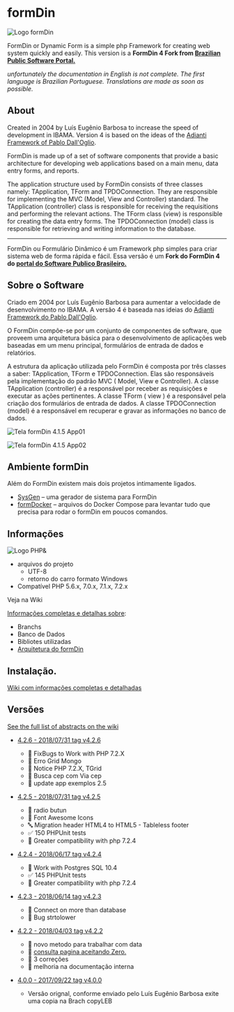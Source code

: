 # formDin

![Logo formDin](https://raw.githubusercontent.com/bjverde/formDin/master/base/imagens/formdin_logo.png)


FormDin or Dynamic Form is a simple php Framework for creating web system quickly and easily.
This version is a **FormDin 4 Fork from [Brazilian Public Software Portal.](https://softwarepublico.gov.br/social/formdin)**

*unfortunately the documentation in English is not complete. The first language is Brazilian Portuguese. Translations are made as soon as possible.*


## About

Created in 2004 by Luís Eugênio Barbosa to increase the speed of development in IBAMA. Version 4 is based on the ideas of the [Adianti Framework of Pablo Dall'Oglio](http://www.adianti.com.br/framework-library).

FormDin is made up of a set of software components that provide a basic architecture for developing web applications based on a main menu, data entry forms, and reports.

The application structure used by FormDin consists of three classes namely: TApplication, TForm and TPDOConnection. They are responsible for implementing the MVC (Model, View and Controller) standard. The TApplication (controller) class is responsible for receiving the requisitions and performing the relevant actions. The TForm class (view) is responsible for creating the data entry forms. The TPDOConnection (model) class is responsible for retrieving and writing information to the database.


---

FormDin ou Formulário Dinâmico é um Framework php simples para criar sistema web de forma rápida e fácil.
Essa versão é um **Fork do FormDin 4 do [portal do Software Publico Brasileiro.](https://softwarepublico.gov.br/social/formdin)**



## Sobre o Software

Criado em 2004 por Luís Eugênio Barbosa para aumentar a velocidade de desenvolvimento no IBAMA. A versão 4 é baseada nas ideias do [Adianti Framework do Pablo Dall'Oglio](http://www.adianti.com.br/framework-library). 

O FormDin compõe-se por um conjunto de componentes de software, que proveem uma arquitetura básica para o desenvolvimento de aplicações web baseadas em um menu principal, formulários de entrada de dados e relatórios. 

A estrutura da aplicação utilizada pelo FormDin é composta por três classes a saber: TApplication, TForm e TPDOConnection. Elas são responsáveis pela implementação do padrão MVC ( Model, View e Controller). A classe TApplication (controller) é a responsável por receber as requisições e executar as ações pertinentes. A classe TForm ( view ) é a responsável pela criação dos formulários de entrada de dados. A classe TPDOConnection (model) é a responsável em recuperar e gravar as informações no banco de dados.


![Tela formDin 4.1.5 App01](https://raw.githubusercontent.com/bjverde/formDin/utf8/documents/img/screenshot-2018-2-4_APPEV1_01.png)


![Tela formDin 4.1.5 App02](https://raw.githubusercontent.com/bjverde/formDin/utf8/documents/img/screenshot-2018-2-4_APPEV2_01.png)


## Ambiente formDin
Além do FormDin existem mais dois projetos intimamente ligados.

* [SysGen](https://github.com/bjverde/sysgen) – uma gerador de sistema para FormDin 
* [formDocker](https://github.com/bjverde/formDocker) – arquivos do Docker Compose para levantar tudo que precisa para rodar o formDin em poucos comandos.

## Informações

![Logo PHP&](https://files.phpclasses.org/files/blog/file/php7.png)

* arquivos do projeto
    * UTF-8 
    * retorno do carro formato Windows
* Compatível PHP 5.6.x, 7.0.x, 7.1.x, 7.2.x

Veja na Wiki 

[Informações completas e detalhas sobre](https://github.com/bjverde/formDin/wiki/Informa%C3%A7%C3%B5es-t%C3%A9cnicas):
* Branchs
* Banco de Dados
* Bibliotes utilizadas
* [Arquitetura do formDin](https://github.com/bjverde/formDin/wiki/Arquitetura-do-formDin)


## Instalação.

[Wiki com informações completas e detalhadas](https://github.com/bjverde/formDin/wiki)

## Versões
[See the full list of abstracts on the wiki](https://github.com/bjverde/formDin/wiki/Vers%C3%B5es-e-versionamento)


* [4.2.6 - 2018/07/31 tag v4.2.6](https://github.com/bjverde/formDin/releases/tag/v4.2.6)
   * :bug: FixBugs to Work with PHP 7.2.X
   * :bug: Erro Grid Mongo
   * :bug: Notice PHP 7.2.X, TGrid
   * :hammer: Busca cep com Via cep
   * :memo: update app exemplos 2.5

* [4.2.5 - 2018/07/31 tag v4.2.5](https://github.com/bjverde/formDin/releases/tag/v4.2.5)
   * :bug: radio butun
   * :art: Font Awesome Icons
   * :abc: Migration header HTML4 to HTML5 - Tableless footer
   * :white_check_mark: 150 PHPUnit tests
   * :bug: Greater compatibility with php 7.2.4

* [4.2.4 - 2018/06/17 tag v4.2.4](https://github.com/bjverde/formDin/releases/tag/4.2.4)
   * :hammer: Work with Postgres SQL 10.4
   * :white_check_mark: 145 PHPUnit tests
   * :bug: Greater compatibility with php 7.2.4

* [4.2.3 - 2018/06/14 tag v4.2.3](https://github.com/bjverde/formDin/releases/tag/v4.2.3)
   * :hammer: Connect on more than database
   * :bug: Bug strtolower

* [4.2.2 - 2018/04/03 tag v4.2.2](https://github.com/bjverde/formDin/releases/tag/v4.2.2)
   * :hammer: novo metodo para trabalhar com data
   * :hammer: [consulta pagina aceitando Zero.](https://github.com/bjverde/formDin/commit/fb05317219c28e8b25aa9ee8f768989e2c44c86d)
   * :bug: 3 correções
   * :memo: melhoria na documentação interna

* [4.0.0 - 2017/09/22 tag v4.0.0](https://github.com/bjverde/formDin/releases/tag/v4.0.0) 
   * Versão orignal, conforme enviado pelo Luís Eugênio Barbosa exite uma copia na Brach copyLEB 
